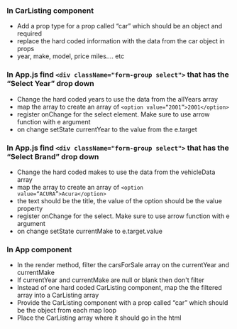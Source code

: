 
### In CarListing component
* Add a prop type for a prop called “car” which should be an object and required
* replace the hard coded information with the data from the car object in props
* year, make, model, price miles…. etc

### In App.js find `<div className="form-group select">` that has the “Select Year” drop down
* Change the hard coded years to use the data from the allYears array
* map the array to create an array of `<option value=“2001”>2001</option>`
* register onChange for the select element. Make sure to use arrow function with e argument
* on change setState currentYear to the value from the e.target


### In App.js find `<div className="form-group select">` that has the “Select Brand” drop down
* Change the hard coded makes to use the data from the vehicleData array
* map the array to create an array of `<option value=“ACURA”>Acura</option>`
* the text should be the title, the value of the option should be the value property
* register onChange for the select. Make sure to use arrow function with e argument
* on change setState currentMake to e.target.value

### In App component
* In the render method, filter the carsForSale array on the currentYear and currentMake
* If currentYear and currentMake are null or blank then don't filter
* Instead of one hard coded CarListing component, map the the filtered array into a CarListing array
* Provide the CarListing component with a prop called “car” which should be the object from each map loop
* Place the CarListing array where it should go in the html
